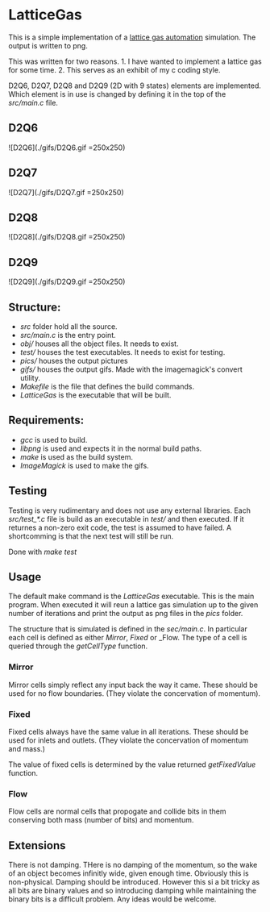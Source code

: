 # LatticeGas

This is a simple implementation of a [lattice gas automation](https://en.wikipedia.org/wiki/Lattice_gas_automaton) simulation.
The output is written to png.

This was written for two reasons. 1. I have wanted to implement a lattice gas
for some time. 2. This serves as an exhibit of my c coding style.

D2Q6, D2Q7, D2Q8 and D2Q9 (2D with 9 states) elements are implemented. Which element is in
use is changed by defining it in the top of the _src/main.c_ file.

## D2Q6
![D2Q6](./gifs/D2Q6.gif =250x250)
## D2Q7
![D2Q7](./gifs/D2Q7.gif =250x250)
## D2Q8
![D2Q8](./gifs/D2Q8.gif =250x250)
## D2Q9
![D2Q9](./gifs/D2Q9.gif =250x250)

## Structure:
* _src_ folder hold all the source. 
* _src/main.c_ is the entry point.
* _obj/_ houses all the object files. It needs to exist.
* _test/_ houses the test executables. It needs to exist for testing.
* _pics/_ houses the output pictures
* _gifs/_ houses the output gifs. Made with the imagemagick's convert utility.
* _Makefile_ is the file that defines the build commands.
* _LatticeGas_ is the executable that will be built.

## Requirements:
* _gcc_ is used to build.
* _libpng_ is used and expects it in the normal build paths.
* _make_ is used as the build system.
* _ImageMagick_ is used to make the gifs.

## Testing
Testing is very rudimentary and does not use any external libraries.
Each _src/test\_*.c_ file is build as an executable in _test/_ and then
executed. If it returnes a non-zero exit code, the test is assumed to have
failed.
A shortcomming is that the next test will still be run.

Done with _make test_

## Usage
The default make command is the _LatticeGas_ executable. This is the main
program. When executed it will reun a lattice gas simulation up to the given
number of iterations and print the output as png files in the _pics_ folder.

The structure that is simulated is defined in the _sec/main.c_. In particular
each cell is defined as either _Mirror_, _Fixed_ or _Flow. 
The type of a cell is queried through the _getCellType_ function. 

### Mirror
Mirror cells simply reflect any input back the way it came. These should be used
for no flow boundaries. (They violate the concervation of momentum).
### Fixed
Fixed cells always have the same value in all iterations. These should be used
for inlets and outlets. (They violate the concervation of momentum and mass.)

The value of fixed cells is determined by the value returned _getFixedValue_
function.
### Flow
Flow cells are normal cells that propogate and collide bits in them conserving
both mass (number of bits) and momentum.

## Extensions
There is not damping. THere is no damping of the momentum, so the wake of
an object becomes infinitly wide, given enough time. Obviously this is
non-physical. Damping should be introduced. However this si a bit tricky as all
bits are binary values and so introducing damping while maintaining the binary
bits is a difficult problem. Any ideas would be welcome.

